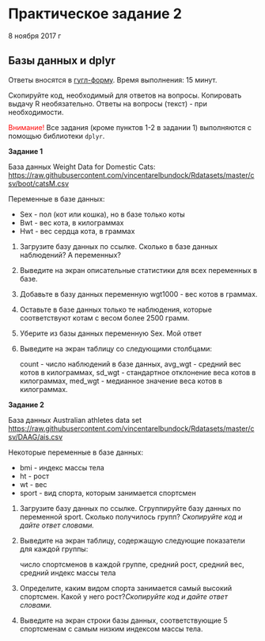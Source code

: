 Практическое задание 2
================
8 ноября 2017 г

Базы данных и dplyr
-------------------

Ответы вносятся в [гугл-форму](https://goo.gl/forms/4fNO5gPdsdtT1pgv2). Время выполнения: 15 минут.

Скопируйте код, необходимый для ответов на вопросы. Копировать выдачу R необязательно. Ответы на вопросы (текст) - при необходимости.

<span style="color:red">Внимание!</span> Все задания (кроме пунктов 1-2 в задании 1) выполняются с помощью библиотеки `dplyr`.

**Задание 1**

База данных Weight Data for Domestic Cats: <https://raw.githubusercontent.com/vincentarelbundock/Rdatasets/master/csv/boot/catsM.csv>

Переменные в базе данных:

-   Sex - пол (кот или кошка), но в базе только коты
-   Bwt - вес кота, в килограммах
-   Hwt - вес сердца кота, в граммах

1.  Загрузите базу данных по ссылке. Сколько в базе данных наблюдений? А переменных?
2.  Выведите на экран описательные статистики для всех переменных в базе.
3.  Добавьте в базу данных переменную wgt1000 - вес котов в граммах.
4.  Оставьте в базе данных только те наблюдения, которые соответствуют котам с весом более 2500 грамм.
5.  Уберите из базы данных переменную Sex. Мой ответ
6.  Выведите на экран таблицу со следующими столбцами:

    count - число наблюдений в базе данных, avg\_wgt - средний вес котов в килограммах, sd\_wgt - стандартное отклонение веса котов в килограммах, med\_wgt - медианное значение веса котов в килограммах.

**Задание 2**

База данных Australian athletes data set <https://raw.githubusercontent.com/vincentarelbundock/Rdatasets/master/csv/DAAG/ais.csv>

Некоторые переменные в базе данных:

-   bmi - индекс массы тела
-   ht - рост
-   wt - вес
-   sport - вид спорта, которым занимается спортсмен

1.  Загрузите базу данных по ссылке. Сгруппируйте базу данных по переменной sport. Сколько получилось групп? *Скопируйте код и дайте ответ словами.*
2.  Выведите на экран таблицу, содержащую следующие показатели для каждой группы:

    число спортсменов в каждой группе, средний рост, средний вес, средний индекс массы тела

3.  Определите, каким видом спорта занимается самый высокий спортсмен. Какой у него рост?*Скопируйте код и дайте ответ словами.*
4.  Выведите на экран строки базы данных, соответствующие 5 спортсменам с самым низким индексом массы тела.
